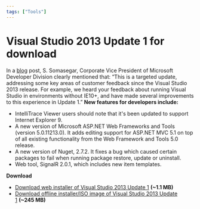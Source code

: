 ```yaml
---
tags: ["Tools"]
---
```


<!--markdownlint-disable MD013 MD029 MD036 MD024 MD033 MD040 MD042 MD001 MD051 MD025 MD052-->
# Visual Studio 2013 Update 1 for download

In a [blog](http://blogs.msdn.com/b/somasegar/archive/2014/01/20/visual-studio-2013-update-1.aspx) post, S. Somasegar, Corporate Vice President of Microsoft Developer Division clearly mentioned that: “This is a targeted update, addressing some key areas of customer feedback since the Visual Studio 2013 release. For example, we heard your feedback about running Visual Studio in environments without IE10+, and have made several improvements to this experience in Update 1.” **New features for developers include:**

- IntelliTrace Viewer users should note that it's been updated to support Internet Explorer 9.
- A new version of Microsoft ASP.NET Web Frameworks and Tools (version 5.0.11213.0). It adds editing support for ASP.NET MVC 5.1 on top of all existing functionality from the Web Framework and Tools 5.0 release.
- A new version of Nuget, 2.7.2. It fixes a bug which caused certain packages to fail when running package restore, update or uninstall.
- Web tool, SignalR 2.0.1, which includes new item templates.

**Download**

- [Download web installer of Visual Studio 2013 Update 1](http://www.microsoft.com/en-us/download/confirmation.aspx?id=41650) **(~1.1 MB)**
- [Download offline installer/ISO image of Visual Studio 2013 Update 1](http://go.microsoft.com/fwlink/?LinkId=386593) **(~245 MB)**
